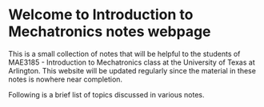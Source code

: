 # Welcome to Introduction to Mechatronics notes webpage

This is a small collection of notes that will be helpful to the students of MAE3185 - Introduction to Mechatronics class at the University of Texas at Arlington. This website will be updated regularly since the material in these notes is nowhere near completion.

Following is a brief list of topics discussed in various notes.

```{tableofcontents}
```
